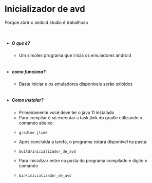 # Inicializador de avd
 
 Porque abrir o andoid studio é trabalhoso
 
 <br>
 
* ##### O que é?
  * Um simples programa que inicia os emuladores android
  
  <br>
  
* ##### como funciona?
  * Basta iniciar e os emuladores disponíveis serão exibidos
  
  <br>
  
* ##### Como instalar?
  * Primeiramente você deve ter o java 11 instalado
  * Para compilar é só executar a task jlink do gradle utilizando o comando abaixo:
  *     gradlew jlink   
  * Após concluida a tarefa, o programa estará disponível na pasta:
  *     build/inicializador_de_avd
  * Para inicializar entre na pasta do programa compilado e digite o comando
  *     bin\inicializador_de_avd

